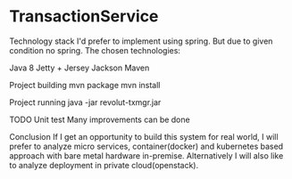 # TransactionService

Technology stack
I'd prefer to implement using spring. But due to given condition no spring. The chosen technologies:

Java 8
Jetty + Jersey
Jackson
Maven

Project building
mvn package
mvn install

Project running
java -jar revolut-txmgr.jar

TODO
Unit test 
Many improvements can be done

Conclusion
If I get an opportunity to build this system for real world, I will prefer to analyze micro services, container(docker) and kubernetes based approach with bare metal hardware in-premise.
Alternatively I will also like to analyze deployment in private cloud(openstack).
